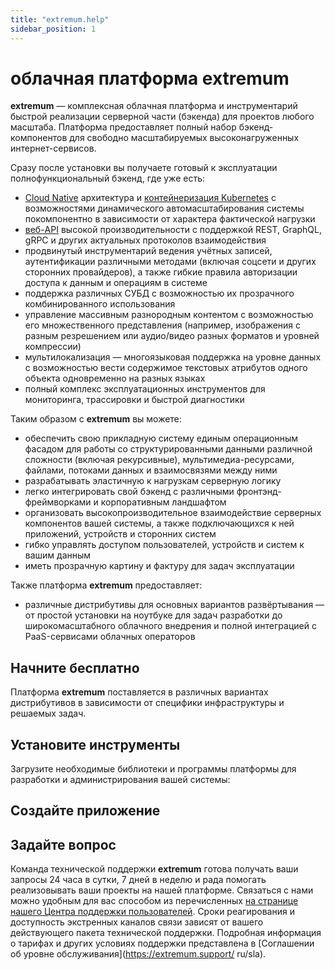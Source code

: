 ```yaml
---
title: "extremum.help"
sidebar_position: 1
---
```


# облачная платформа extremum

**extremum** — комплексная облачная платформа и инструментарий быстрой реализации серверной части (бэкенда) для проектов любого масштаба. Платформа предоставляет полный набор бэкенд-компонентов для свободно масштабируемых высоконагруженных интернет-сервисов.

Cразу после установки вы получаете готовый к эксплуатации полнофункциональный бэкенд, где уже есть:

- [Cloud Native](https://habr.com/ru/company/selectel/blog/698104/) архитектура и [контейнеризация Kubernetes](https://ru.wikipedia.org/wiki/Kubernetes) с возможностями динамического автомасштабирования системы покомпонентно в зависимости от характера фактической нагрузки
- [веб-API](https://practicum.yandex.ru/blog/chto-takoe-api/) высокой производительности с поддержкой REST, GraphQL, gRPC и других актуальных протоколов взаимодействия
- продвинутый инструментарий ведения учётных записей, аутентификации различными методами (включая соцсети и других сторонних провайдеров), а также гибкие правила авторизации доступа к данным и операциям в системе
- поддержка различных СУБД с возможностью их прозрачного комбинированного использования
- управление массивным разнородным контентом с возможностью его множественного представления (например, изображения с разным резрешением или аудио/видео разных форматов и уровней компрессии)
- мультилокализация — многоязыковая поддержка на уровне данных с возможностью вести содержимое текстовых атрибутов одного объекта одновременно на разных языках
- полный комплекс эксплуатационных инструментов для мониторинга, трассировки и быстрой диагностики

Таким образом с **extremum** вы можете:

- обеспечить свою прикладную систему единым операционным фасадом для работы со структурированными данными различной сложности (включая рекурсивные), мультимедиа-ресурсами, файлами, потоками данных и взаимосвязями между ними
- разрабатывать эластичную к нагрузкам серверную логику
- легко интегрировать свой бэкенд с различными фронтэнд-фреймворками и корпоративным ландшафтом
- организовать высокопроизводительное взаимодействие серверных компонентов вашей системы, а также подключающихся к ней приложений, устройств и сторонних систем
- гибко управлять доступом пользователей, устройств и систем к вашим данным
- иметь прозрачную картину и фактуру для задач эксплуатации

Также платформа **extremum** предоставляет:

<!-- - [библиотеки для популярных языков программирования](/ru/tools/libraries/about) -->
<!-- - [среду разработки](/ru/tools/studio/about) (IDE) и [инструментарий командной строки](/ru/tools/cli/about) (CLI) -->
<!-- - контейнеры исполнения серверной логики на основе serverless-функций для различных окружений -->

- различные дистрибутивы для основных вариантов развёртывания — от простой установки на ноутбуке для задач разработки до широкомасштабного облачного внедрения и полной интеграцией с PaaS-сервисами облачных операторов

<!-- Более подробно о возможностях платформы вы можете прочесть [в нашем обзоре](/ru/features). -->

## Начните бесплатно

Платформа **extremum** поставляется в различных вариантах дистрибутивов в зависимости от специфики инфраструктуры и решаемых задач.

<!-- [Уcтановите дистрибутив **extremum.express**](/ru/setup/express) локально или в контуре облачного оператора. В первую очередь данная сборка предназначена для сред разработки, тестовых сред, а также пилотных и маломасштабных проектов, и включает одну бесплатную лицензию разработчика. Для вашего удобства мы уже разместили этот дистрибутив в маркетплейсах некоторых популярных облачных операторов. -->

<!-- Полнофункциональные сборки, имеющие глубокую интеграцию с PaaS-сервисами облаков, а также частной или гибридной инфраструктурой клиентов с возможностью свободного горизонтального масштабирования представлены в соответствующих дистрибутивах [**extremum.pro**](/ru/setup/pro) и [**extremum.black**](/ru/setup/black). -->

<!-- [Подробнее о дистрибутивах **extremum**](/ru/setup). -->

## Установите инструменты

Загрузите необходимые библиотеки и программы платформы для разработки и администрирования вашей системы:

<!-- - [**extremum CLI**](/ru/tools/cli/about) — интерфейс командной строки, который позволит автоматизировать рутинные задачи
- [**extremum.studio**](/ru/tools/studio/about) — единая среда разработки и администрирования ваших приложений
- [**клиентские библиотеки**](/ru/tools/libraries/about) для JavaScript/Typescript, Kotlin, Python, Swift, Go и других -->

## Создайте приложение

<!-- Воспользуйтесь [инструкцией](/ru/development/hello-world) и сделайте первые шаги в разработке вашей системы с **extremum**. -->

## Задайте вопрос

Команда технической поддержки **extremum** готова получать ваши запросы 24 часа в сутки, 7 дней в неделю и рада помогать реализовывать ваши проекты на нашей платформе. Связаться с нами можно удобным для вас способом из перечисленных [на странице нашего Центра поддержки пользователей](https://extremum.support/ru/connect). Сроки реагирования и доступность экстренных каналов связи зависят от вашего действующего пакета технической поддержки. Подробная информация о тарифах и других условиях поддержки представлена в [Соглашении об уровне обслуживания](https://extremum.support/   ru/sla).
